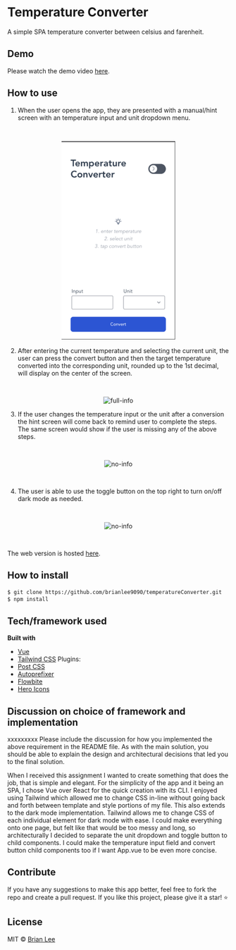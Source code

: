 # Temperature Converter
A simple SPA temperature converter between celsius and farenheit.

## Demo
Please watch the demo video [here](xxxxxxxxxxxxxxxxxxxxxx).

## How to use
1. When the user opens the app, they are presented with a manual/hint screen with an temperature input and unit dropdown menu.
<br>
<p align="center">
<img src="./img/welcome.png" alt="welcome-page" height="450px" margin="auto"></img>
</p>

2. After entering the current temperature and selecting the current unit, the user can press the convert button and then the target temperature converted into the corresponding unit, rounded up to the 1st decimal, will display on the center of the screen.

<br>
<p align="center">
<img src="./img/full info.png" alt="full-info" height="450px" margin="auto"></img>  </div> </p>


3. If the user changes the temperature input or the unit after a conversion the hint screen will come back to remind user to complete the steps. The same screen would show if the user is missing any of the above steps.

<br>
<p align="center">
<img src="./img/no info.png" alt="no-info" height="450px" margin="auto"></img> </p>
<br>

4. The user is able to use the toggle button on the top right to turn on/off dark mode as needed.
<br>
<p align="center">
<img src="./img/no info.png" alt="no-info" height="450px" margin="auto"></img> </p>
<br>


The web version is hosted [here](https://temperature-converter-brianlee9090.vercel.app/).

## How to install

    $ git clone https://github.com/brianlee9090/temperatureConverter.git
    $ npm install

## Tech/framework used
<b>Built with</b>
- [Vue](https://vuejs.org/)
- [Tailwind CSS](https://tailwindcss.com/)
Plugins:
- [Post CSS](https://postcss.org)
- [Autoprefixer](https://github.com/postcss/autoprefixer)
- [Flowbite](https://flowbite.com/)
- [Hero Icons](https://heroicons.com)

## Discussion on choice of framework and implementation
xxxxxxxxx
Please include the discussion for how you implemented the above requirement in the README file. As with the main solution, you should be able to explain the design and architectural decisions that led you to the final solution. 

When I received this assignment I wanted to create something that does the job, that is simple and elegant.
For the simplicity of the app and it being an SPA, I chose Vue over React for the quick creation with its CLI. I enjoyed using Tailwind which allowed me to change CSS in-line without going back and forth between template and style portions of my file. This also extends to the dark mode implementation. Tailwind allows me to change CSS of each individual element for dark mode with ease.
I could make everything onto one page, but felt like that would be too messy and long, so architecturally I decided to separate the unit dropdown and toggle button to child components. I could make the temperature input field and convert button child components too if I want App.vue to be even more concise.

## Contribute
If you have any suggestions to make this app better, feel free to fork the repo and create a pull request.
If you like this project, please give it a star! ⭐️

## License
MIT © [Brian Lee](https://github.com/brianlee9090)
